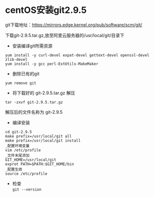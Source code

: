 # centOS安装git2.9.5

git下载地址：https://mirrors.edge.kernel.org/pub/software/scm/git/

下载git-2.9.5.tar.gz,放至阿里云服务器的/usr/local/git/目录下

- 安装编译git所需资源
```
yum install -y curl-devel expat-devel gettext-devel openssl-devel zlib-devel
yum install -y gcc perl-ExtUtils-MakeMaker
```

- 删除已有的git
``` 
yum remove git
```

- 将下载好的 git-2.9.5.tar.gz 解压
``` 
tar -zxvf git-2.9.5.tar.gz
```
解压后的文件名称为 git-2.9.5

- 编译安装
```
cd git-2.9.5        
make prefix=/usr/local/git all      
make prefix=/usr/local/git install      
_配置环境变量
vim /etc/profile        
_文件末尾添加         
GIT_HOME=/usr/local/git     
exprot PATH=$PATH:$GIT_HOME/bin     
_配置生效     
source /etc/profile     
```   

- 检查        
  ``` git --version ```